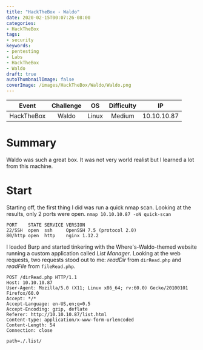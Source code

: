 ```yaml
---
title: "HackTheBox - Waldo"
date: 2020-02-15T00:07:26-08:00
categories:
- HackTheBox
tags:
- security
keywords:
- pentesting
- Labs
- HackTheBox
- Waldo
draft: true
autoThumbnailImage: false
coverImage: /images/HackTheBox/Waldo/Waldo.png
---
```


|  Event | Challenge | OS | Difficulty | IP |
|:----------:|:------------:|:------------:|:------------:|:------------:|
| HackTheBox |  Waldo  |  Linux  | Medium |  10.10.10.87  |

<!--toc-->
<!--more-->

# Summary
Waldo was such a great box. It was not very world realist but I learned a lot from this machine.

# Start
Starting off, the first thing I did was run a quick nmap scan. Looking at the results, only 2 ports were open.
`nmap 10.10.10.87 -oN quick-scan`
```
PORT    STATE SERVICE VERSION
22/SSH  open  ssh     OpenSSH 7.5 (protocol 2.0)
80/http open  http    nginx 1.12.2
```

I loaded Burp and started tinkering with the Where's-Waldo-themed website running a custom application called _List Manager_. Looking at the web requests, two requests stood out to me: _readDir_ from `dirRead.php` and _readFile_ from `fileRead.php`.
``` http
POST /dirRead.php HTTP/1.1
Host: 10.10.10.87
User-Agent: Mozilla/5.0 (X11; Linux x86_64; rv:60.0) Gecko/20100101 Firefox/60.0
Accept: */*
Accept-Language: en-US,en;q=0.5
Accept-Encoding: gzip, deflate
Referer: http://10.10.10.87/list.html
Content-type: application/x-www-form-urlencoded
Content-Length: 54
Connection: close

path=./.list/
```
